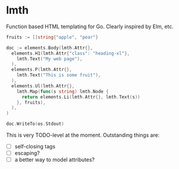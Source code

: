 # lmth

Function based HTML templating for Go. Clearly inspired by Elm, etc.

```go
fruits := []string{"apple", "pear"}

doc := elements.Body(lmth.Attr{},
  elements.H1(lmth.Attr{"class": "heading-xl"},
    lmth.Text("My web page"),
  ),
  elements.P(lmth.Attr{},
    lmth.Text("This is some fruit"),
  ),
  elements.Ul(lmth.Attr{},
    lmth.Map(func(s string) lmth.Node {
      return elements.Li(lmth.Attr{}, lmth.Text(s))
    }, fruits),
  ),
)

doc.WriteTo(os.Stdout)
```

This is very TODO-level at the moment. Outstanding things are:

- [ ] self-closing tags
- [ ] escaping?
- [ ] a better way to model attributes?
